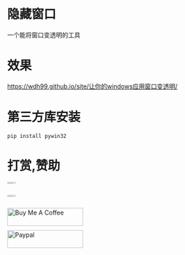 # 隐藏窗口
一个能将窗口变透明的工具

# 效果
https://wdh99.github.io/site/让你的windows应用窗口变透明/

# 第三方库安装
`pip install pywin32`

# 打赏,赞助
<div style="display: grid; grid-gap: 10px;">
<image src='https://user-images.githubusercontent.com/108172295/233923343-af6df861-60f1-4f9d-87c3-6fb953e07325.png' style="width:20%"></image>
<image src='https://user-images.githubusercontent.com/108172295/233924050-5b2a329a-5750-4cce-a6e3-024b08ed1847.png' style="width:20%"></image>
<a href="https://www.buymeacoffee.com/meansvvJ" target="_blank"><img src="https://cdn.buymeacoffee.com/buttons/default-orange.png" alt="Buy Me A Coffee" height="41" width="174"></a>
<a href="https://paypal.me/wdh999" target="_blank"><img src="https://www.paypalobjects.com/en_US/i/btn/btn_donateCC_LG.gif" alt="Paypal" height="41" width="174"></a>
 </div>
